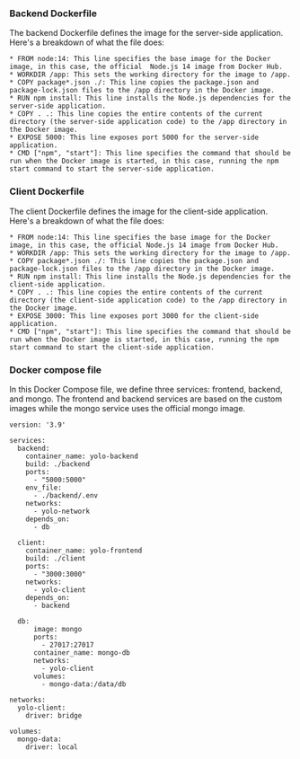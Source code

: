 ### Backend Dockerfile
The backend Dockerfile defines the image for the server-side application. Here's a breakdown of what the file does:
```
* FROM node:14: This line specifies the base image for the Docker image, in this case, the official  Node.js 14 image from Docker Hub.
* WORKDIR /app: This sets the working directory for the image to /app.
* COPY package*.json ./: This line copies the package.json and package-lock.json files to the /app directory in the Docker image.
* RUN npm install: This line installs the Node.js dependencies for the server-side application.
* COPY . .: This line copies the entire contents of the current directory (the server-side application code) to the /app directory in the Docker image.
* EXPOSE 5000: This line exposes port 5000 for the server-side application.
* CMD ["npm", "start"]: This line specifies the command that should be run when the Docker image is started, in this case, running the npm start command to start the server-side application.
```
### Client Dockerfile
The client Dockerfile defines the image for the client-side application. Here's a breakdown of what the file does:
```
* FROM node:14: This line specifies the base image for the Docker image, in this case, the official Node.js 14 image from Docker Hub.
* WORKDIR /app: This sets the working directory for the image to /app.
* COPY package*.json ./: This line copies the package.json and package-lock.json files to the /app directory in the Docker image.
* RUN npm install: This line installs the Node.js dependencies for the client-side application.
* COPY . .: This line copies the entire contents of the current directory (the client-side application code) to the /app directory in the Docker image.
* EXPOSE 3000: This line exposes port 3000 for the client-side application.
* CMD ["npm", "start"]: This line specifies the command that should be run when the Docker image is started, in this case, running the npm start command to start the client-side application.

```

### Docker compose file
In this Docker Compose file, we define three services: frontend, backend, and mongo. The frontend and backend services are based on the custom images while the mongo service uses the official mongo image.
```
version: '3.9'

services:
  backend:
    container_name: yolo-backend
    build: ./backend
    ports:
      - "5000:5000"
    env_file:
      - ./backend/.env
    networks:
      - yolo-network
    depends_on:
      - db  
  
  client:
    container_name: yolo-frontend
    build: ./client 
    ports:
      - "3000:3000"
    networks:
      - yolo-client
    depends_on:
      - backend

  db:
      image: mongo
      ports:
        - 27017:27017
      container_name: mongo-db
      networks:
        - yolo-client
      volumes:
        - mongo-data:/data/db      

networks:
  yolo-client:
    driver: bridge

volumes:
  mongo-data:
    driver: local    
```


